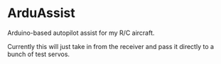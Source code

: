 # ArduAssist
Arduino-based autopilot assist for my R/C aircraft.

Currently this will just take in from the receiver and pass it directly to a bunch of test servos.  
